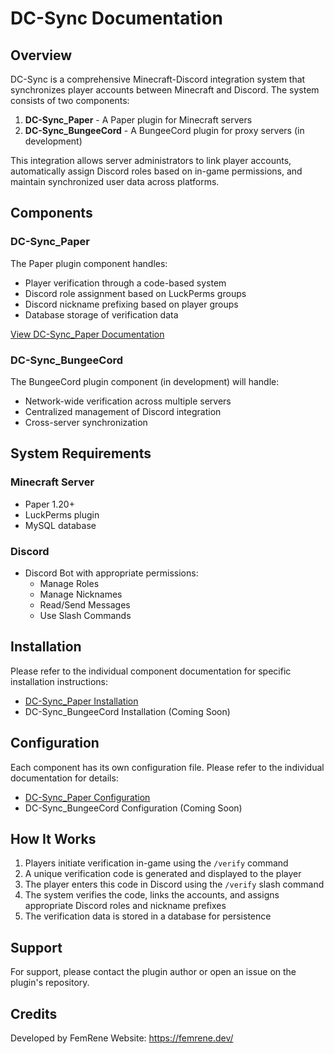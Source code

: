 # DC-Sync Documentation

## Overview
DC-Sync is a comprehensive Minecraft-Discord integration system that synchronizes player accounts between Minecraft and Discord. The system consists of two components:

1. **DC-Sync_Paper** - A Paper plugin for Minecraft servers
2. **DC-Sync_BungeeCord** - A BungeeCord plugin for proxy servers (in development)

This integration allows server administrators to link player accounts, automatically assign Discord roles based on in-game permissions, and maintain synchronized user data across platforms.

## Components

### DC-Sync_Paper
The Paper plugin component handles:
- Player verification through a code-based system
- Discord role assignment based on LuckPerms groups
- Discord nickname prefixing based on player groups
- Database storage of verification data

[View DC-Sync_Paper Documentation](./DC-Sync_Paper/README.md)

### DC-Sync_BungeeCord
The BungeeCord plugin component (in development) will handle:
- Network-wide verification across multiple servers
- Centralized management of Discord integration
- Cross-server synchronization

## System Requirements

### Minecraft Server
- Paper 1.20+
- LuckPerms plugin
- MySQL database

### Discord
- Discord Bot with appropriate permissions:
  - Manage Roles
  - Manage Nicknames
  - Read/Send Messages
  - Use Slash Commands

## Installation
Please refer to the individual component documentation for specific installation instructions:
- [DC-Sync_Paper Installation](./DC-Sync_Paper/README.md#installation)
- DC-Sync_BungeeCord Installation (Coming Soon)

## Configuration
Each component has its own configuration file. Please refer to the individual documentation for details:
- [DC-Sync_Paper Configuration](./DC-Sync_Paper/README.md#configuration)
- DC-Sync_BungeeCord Configuration (Coming Soon)

## How It Works
1. Players initiate verification in-game using the `/verify` command
2. A unique verification code is generated and displayed to the player
3. The player enters this code in Discord using the `/verify` slash command
4. The system verifies the code, links the accounts, and assigns appropriate Discord roles and nickname prefixes
5. The verification data is stored in a database for persistence

## Support
For support, please contact the plugin author or open an issue on the plugin's repository.

## Credits
Developed by FemRene
Website: https://femrene.dev/
